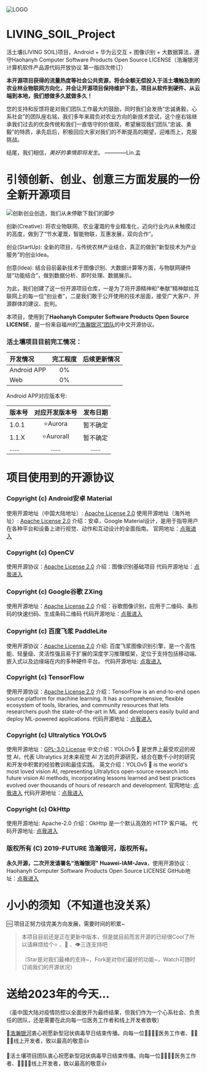 ![LOGO](https://gcore.jsdelivr.net/gh/Hny0305Lin/LIVING_SOIL_Project@master/LIVING_SOIL_Resources/LOGO.png)

# LIVING_SOIL_Project
活土壤(LIVING SOIL)项目，Android + 华为云交互 + 图像识别 + 大数据算法，遵守Haohanyh Computer Software Products Open Source LICENSE（浩瀚银河计算机软件产品源代码开放协议 第一版四次修订）

**本开源项目获得的流量热度等社会公共资源，将会全额无偿投入于活土壤触及到的农业林业物联网方向化，并会让开源项目保持维护下去，项目从软件到硬件、从云端到本地，我们想做多久就做多久！**

您的支持和反馈将是对我们团队工作最大的鼓励，同时我们会发扬“忠诚勇毅，心系社会”的团队座右铭，我们多年来肩负对农业方向的新技术尝试，这个座右铭继承我们过去的优良传统和我们一直恪守的价值观，希望展现我们团队“忠诚、勇毅”的特质，承先启后，积极回应大家对我们的不断提高的期望，迎难而上，克服挑战。

结尾，我们相信，*美好的事情即将发生*。                      ————Lin.孟

# 引领创新、创业、创意三方面发展的一份全新开源项目
![创新创业创造，我们从未停歇下我们的脚步](https://img.shields.io/badge/LIVING%20SOIL%20-Creative.StartUp.Idea-gray.svg?colorA=007FFC&colorB=4DDDFC&style=for-the-badge)

创新(Creative): 将农业物联网、农业灌溉的专业精准化，迈向行业内从未触摸过的高度，做到了“节水灌溉，智能物联，互惠发展，双向合作”。

创业(StartUp): 全新的项目，与传统农林产业结合，真正的做到“新型技术为产业服务”的创业Idea。

创意(Idea): 结合目前最新技术于图像识别、大数据计算等方面，与物联网硬件层“功能结合”，做到数据分析、即时处理、数据展示。

为此，我们创建了这一份开源项目仓库，一是为了将开源精神和“奉献”精神献给互联网上的每一位“创业者”，二是我们敢于公开使用的技术层面，接受广大客户、开源群体的建议、批判。

本项目，使用到了**Haohanyh Computer Software Products Open Source LICENSE**，是一份来自福州的[“浩瀚银河”团队](https://hexo.haohanyh.com)的中文开源协议。

### 活土壤项目目前完工情况：

| 开发情况 | 完工程度 | 后续更新情况 |
|:----|:----:|:----:|
| Android APP | 0% |  |
| Web | 0% |  |

Android APP对应版本号:

| 版本号 | 对应开发版本号 | 发布日期 |
|:----|:----:|:----:|
| 1.0.1 | ⭐Aurora | 暂不确定 |
| 1.1.X | ⭐AuroraII | 暂不确定 |
| ...... | ...... | ...... |

# 项目使用到的开源协议

### Copyright (c) Android安卓 Material
使用开源地址（中国大陆地址）: [Apache License 2.0](https://developer.android.google.cn/license)
使用开源地址（海外地址）: [Apache License 2.0](https://developer.android.google.com/license)
介绍：安卓，Google Material设计，是用于指导用户在各种平台和设备上进行视觉、动作和互动设计的全面指南。
官网地址：[点我进入](https://developer.android.google.cn/guide/topics/ui/look-and-feel?hl=zh-cn)

### Copyright (c) OpenCV
使用开源协议：[Apache License 2.0](https://github.com/opencv/opencv/blob/4.x/LICENSE)
介绍：图像识别基础项目
代码开源地址：[点我进入](https://github.com/opencv/opencv)

### Copyright (c) Google谷歌 ZXing
使用开源地址：[Apache License 2.0](https://github.com/zxing/zxing/blob/master/LICENSE)
介绍：谷歌图像识别，应用于二维码、条形码的快速扫码、生成条码二维码
代码开源地址：[点我进入](https://github.com/zxing/zxing)

### Copyright (c) 百度飞浆 PaddleLite
使用开源协议：[Apache License 2.0](https://github.com/PaddlePaddle/Paddle-Lite/blob/develop/LICENSE)
介绍: 百度飞浆图像识别引擎，是一个高性能、轻量级、灵活性强且易于扩展的深度学习推理框架，定位于支持包括移动端、嵌入式以及边缘端在内的多种硬件平台。
代码开源地址: [点我进入](https://github.com/PaddlePaddle/Paddle-Lite)

### Copyright (c) TensorFlow
使用开源协议：[Apache License 2.0](https://github.com/tensorflow/tensorflow/blob/master/LICENSE)
介绍：TensorFlow is an end-to-end open source platform for machine learning. It has a comprehensive, flexible ecosystem of tools, libraries, and community resources that lets researchers push the state-of-the-art in ML and developers easily build and deploy ML-powered applications.
代码开源地址：[点我进入](https://github.com/tensorflow/tensorflow)

### Copyright (c) Ultralytics YOLOv5
使用开源地址：[GPL-3.0 License](https://github.com/ultralytics/yolov5/blob/master/LICENSE)
中文介绍：YOLOv5 🚀 是世界上最受欢迎的视觉 AI，代表 Ultralytics 对未来视觉 AI 方法的开源研究，结合在数千小时的研究和开发中积累的经验教训和最佳实践。
英文介绍：YOLOv5 🚀 is the world's most loved vision AI, representing Ultralytics open-source research into future vision AI methods, incorporating lessons learned and best practices evolved over thousands of hours of research and development.
官网地址: [点我进入](https://ultralytics.com/yolov5)
代码开源地址：[点我进入](https://github.com/ultralytics/yolov5)

### Copyright (c) OkHttp
使用开源地址: Apache-2.0
介绍：OkHttp 是一个默认高效的 HTTP 客户端。
代码开源地址: [点我进入](https://github.com/square/okhttp)

### 版权所有 (C) 2019-FUTURE 浩瀚银河，版权所有。
**永久开源，二次开发请署名“浩瀚银河”**
**Huawei-IAM-Java**，使用开源协议：Haohanyh Computer Software Products Open Source LICENSE
GitHub地址：[点我进入](https://github.com/Hny0305Lin/Huawei-IAM-Java)

# 小小的须知（不知道也没关系）

🆒 项目正努力往完美方向发展，需要时间的积累~

> 本项目目前还是正在更新中版本，但是就目前而言开源的已经很Cool了所以请麻烦给个⭐ 、🍴 、👁️三连支持吧
>
> （Star是对我们最棒的支持~，Fork是对你们最好的功能~，Watch可随时订阅我们的开源状况）

# 送给2023年的今天...

（虽中国大陆对疫情防控以全面放开为最终结果，但我们作为一个心系社会、负责任的团队，还是需要在此向每一位医务工作者和线上开发者致敬）

🙏[浩瀚银河](https://hexo.haohanyh.com/2022/01/17/2022-ByeByeCOVID-19/)衷心祝愿新型冠状病毒早日结束传播。向每一位👨‍⚕️👩‍⚕️医务工作者、👨‍💼👩‍💼线上开发者，致以最高的敬意👍

🙏活土壤项目团队衷心祝愿新型冠状病毒早日结束传播。向每一位👨‍⚕️👩‍⚕️医务工作者、👨‍💼👩‍💼线上开发者，致以最高的敬意👍